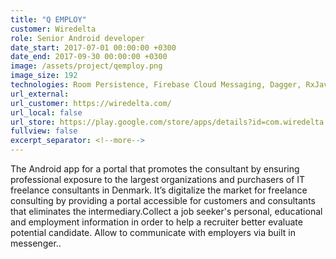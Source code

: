 ```yaml
---
title: "Q EMPLOY"
customer: Wiredelta
role: Senior Android developer
date_start: 2017-07-01 00:00:00 +0300
date_end: 2017-09-30 00:00:00 +0300
image: /assets/project/qemploy.png
image_size: 192
technologies: Room Persistence, Firebase Cloud Messaging, Dagger, RxJava, Retrofit, Moxy MVP, Socket.io
url_external: 
url_customer: https://wiredelta.com/
url_local: false
url_store: https://play.google.com/store/apps/details?id=com.wiredelta.qemploy
fullview: false
excerpt_separator: <!--more-->
---
```

The Android app for a portal that promotes the consultant by ensuring professional exposure to the largest organizations and purchasers of IT freelance consultants in Denmark. It’s digitalize the market for freelance consulting by providing a portal accessible for customers and consultants that eliminates the intermediary.Collect a job seeker's personal, educational and employment information in order to help a recruiter better evaluate potential candidate. Allow to communicate with employers via built in messenger..